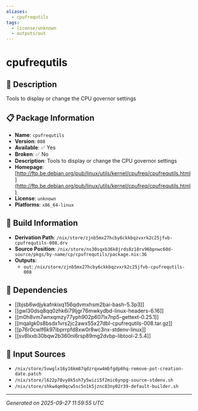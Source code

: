 ```yaml
---
aliases:
  - cpufrequtils
tags:
  - license/unknown
  - outputs/out
---
```


# cpufrequtils

## 📝 Description

Tools to display or change the CPU governor settings

## 📋 Package Information

- **Name**: `cpufrequtils`
- **Version**: `008`
- **Available**: ✅ Yes
- **Broken**: ✅ No
- **Description**: Tools to display or change the CPU governor settings
- **Homepage**: [http://ftp.be.debian.org/pub/linux/utils/kernel/cpufreq/cpufrequtils.html](http://ftp.be.debian.org/pub/linux/utils/kernel/cpufreq/cpufrequtils.html)
- **License**: `unknown`
- **Platforms**: `x86_64-linux`

## 🔧 Build Information

- **Derivation Path**: `/nix/store/zjnb5mx27hcby6ckkbqzvxrk2c25jfvb-cpufrequtils-008.drv`
- **Source Position**: `/nix/store/ns30sqxb36k8jrds8z18rv96bpnwc60d-source/pkgs/by-name/cp/cpufrequtils/package.nix:36`
- **Outputs**:
  - `out`:  `/nix/store/zjnb5mx27hcby6ckkbqzvxrk2c25jfvb-cpufrequtils-008`

## 🔗 Dependencies

- [[bjsb6wdjykafnkixq156qdvmxhsm2bai-bash-5.3p3]]
- [[gwl30dsq8qq0zhk6i79ljgr76mwkydbd-linux-headers-6.16]]
- [[m0h8vm7wnxqmzy77yph902p607lx7np5-gettext-0.25.1]]
- [[mqalgk0s8bsdx1vrs2jc2awx55x27dbl-cpufrequtils-008.tar.gz]]
- [[p76r0cwlf6k97ibprrpfd8xw0r8wc3nx-stdenv-linux]]
- [[sv8lxxb30bqw2b360ni6rsp89mg2dvbp-libtool-2.5.4]]

## 📁 Input Sources

- `/nix/store/5vwglx16y16km87qdzrqxw4mbfgdp6hq-remove-pot-creation-date.patch`
- `/nix/store/l622p70vy8k5sh7y5wizi5f2mic6ynpg-source-stdenv.sh`
- `/nix/store/shkw4qm9qcw5sc5n1k5jznc83ny02r39-default-builder.sh`

---
*Generated on 2025-09-27 11:59:55 UTC*
